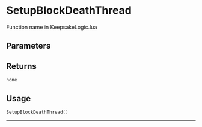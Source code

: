 # SetupBlockDeathThread
Function name in KeepsakeLogic.lua
## Parameters

## Returns
`none`
## Usage
```lua
SetupBlockDeathThread()
```
---
